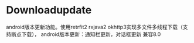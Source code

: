 # Downloadupdate
android版本更新功能。使用retrfit2 rxjava2 okhttp3实现多文件多线程下载（支持断点下载）， android版本更新：通知栏更新，对话框更新 兼容8.0
